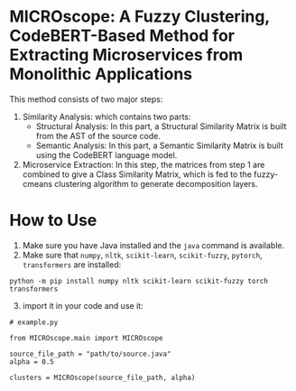 # MICROscope: A Fuzzy Clustering, CodeBERT-Based Method for Extracting Microservices from Monolithic Applications

This method consists of two major steps:
1. Similarity Analysis: which contains two parts:
    - Structural Analysis: In this part, a Structural Similarity Matrix is built from the AST of the source code.
    - Semantic Analysis: In this part, a Semantic Similarity Matrix is built using the CodeBERT language model.
2. Microservice Extraction: In this step, the matrices from step 1 are combined to give a Class Similarity Matrix, which is fed to the fuzzy-cmeans clustering algorithm to generate decomposition layers.


# How to Use

1. Make sure you have Java installed and the `java` command is available.
2. Make sure that `numpy`, `nltk`, `scikit-learn`, `scikit-fuzzy`, `pytorch`, `transformers` are installed:
```
python -m pip install numpy nltk scikit-learn scikit-fuzzy torch transformers
```
3. import it in your code and use it:
```
# example.py

from MICROscope.main import MICROscope

source_file_path = "path/to/source.java"
alpha = 0.5

clusters = MICROscope(source_file_path, alpha)

```
